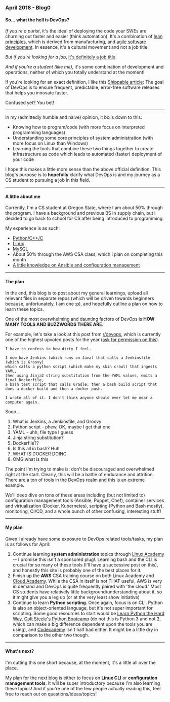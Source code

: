 ### April 2018 - Blog0
#### So... what the hell is DevOps?

*If you're a purist*, it's the ideal of deploying the code your SWEs are churning out faster and easier (think automation). 
It's a combination of [lean principles](https://en.wikipedia.org/wiki/Lean_manufacturing), which is derived from manufacturing, and [agile software development](https://en.wikipedia.org/wiki/Agile_software_development).
In essence, it's a cultural movement and not a job title!

*But if you're looking for a job*, [it's definitely a job title](https://www.indeed.com/jobs?q=devops+engineer&l=New+York%2C+NY).

*And if you're a student (like me)*, it's some combination of development and operations, neither of which you totally understand at the moment!

If you're looking for an exact definition, I like this [Shippable article](http://blog.shippable.com/how-to-be-a-great-devops-engineer):
The goal of DevOps is to ensure frequent, predictable, error-free software releases that helps you innovate faster.

Confused yet? You bet!

<hr>

In my (admittedly humble and naive) opinion, it boils down to this:

* Knowing how to program/code (with more focus on interpreted programming languages)
* Understanding some core principles of system administration (with more focus on Linux than Windows)
* Learning the tools that combine these two things together to create infrastructure as code which leads to automated (faster) deployment of your code

I hope this makes a little more sense than the above official definition. 
This blog's purpose is to **hopefully** clarify what DevOps is and my journey as a CS student to pursuing a job in this field. 

<hr>

#### A little about me

Currently, I'm a CS student at Oregon State, where I am about 50% through the program. I have a background and previous BS in supply chain,
but I decided to go back to school for CS after being introduced to programming.

My experience is as such:

* [Python/C++/C](https://github.com/lucassha/C)
* [Linux](https://github.com/lucassha/Linux-Notes)
* [MySQL](https://github.com/lucassha/NodeJS/tree/master/CS340-Final)
* About 50% through the AWS CSA class, which I plan on completing this month
* [A little knowledge on Ansible and configuration management](https://github.com/lucassha/Ansible-Practice)

<hr>

#### The plan 

In the end, this blog is to post about my general learnings, upload all relevant files in separate repos 
(which will be driven towards beginners because, unfortunately, I am one :p),
and hopefully outline a plan on how to learn these topics. 


One of the most overwhelming and daunting factors of DevOps is **HOW MANY TOOLS AND BUZZWORDS THERE ARE**. 

For example, let's take a look at this post from [r/devops](https://www.reddit.com/r/devops/comments/77dwxd/i_feel_dirty/), 
which is currently one of the highest upvoted posts for the year ([ask for permission on this](https://www.reddit.com/r/devops/comments/77dwxd/i_feel_dirty/)).

```
I have to confess to how dirty I feel.

I now have Jenkins (which runs on Java) that calls a Jenkinsfile (which is Groovy) 
which calls a python script (which make my skin crawl) that ingests YAML, 
then using Jinja2 string substitution from the YAML values, emits a final Dockerfile, 
a bash test script that calls Gradle, then a bash build script that does a docker build and then a docker push.

I wrote all of it. I don't think anyone should ever let me near a computer again.
```

Sooo...

1) What is Jenkins, a Jenkinsfile, and Groovy
2) Python script - phew, OK, maybe I get that one
3) YAML - uhh, file type I guess
4) Jinja string substitution?
5) Dockerfile??
6) Is this all in bash? Huh
7) WHAT IS DOCKER DOING
8) OMG what is this

The point I'm trying to make is: don't be discouraged and overwhelmed right at the start. 
Clearly, this will be a battle of endurance and attrition.
There are a ton of tools in the DevOps realm and this is an extreme example. 

We'll deep dive on tons of these areas including (but not limited to) configuration management tools (Ansible, Puppet, Chef), container services and virtualization (Docker, Kubernetes), scripting (Python and Bash mostly), monitoring, CI/CD, and a whole bunch of other confusing, interesting stuff!

<hr>

#### My plan

Given I already have some exposure to DevOps related tools/tasks, my plan is as follows for April:

1) Continue learning **system administration** topics through [Linux Academy](https://linuxacademy.com/) -- I promise this isn't a sponsored plug!.
Learning bash and the CLI is crucial for so many of these tools (I'll have a successive post on this), 
and honestly this site is probably one of the best places for it.
2) Finish up the **AWS** CSA training course on both Linux Academy and [Cloud Academy](https://cloudacademy.com/dashboard/).
While the CSA in itself is not THAT useful, AWS is very in demand and DevOps is quite frequently paired with 'the cloud.'
Most CS students have relatively little background/understanding about it, so it might give you a leg up (or at the very least show initiative)
3) Continue to learn **Python scripting**. Once again, focus is on CLI. Python is also an object-oriented language, but it's not super important for scripting. Some good resources to start would be [Learn Python the Hard Way](https://learnpythonthehardway.org/), [Colt Steele's Python Bootcamp](https://www.udemy.com/the-modern-python3-bootcamp/) (do not this is Python 3 and not 2, which can make a big difference dependent upon the tools you are using), and [Codecademy](https://www.codecademy.com/learn/learn-python) isn't half bad either. It might be a little dry in comparison to the other two though.

<hr>

#### What's next?

I'm cutting this one short because, at the moment, it's a little all over the place. 

My plan for the next blog is either to focus on **Linux CLI** or **configuration management tools**. It will be super introductory because I'm also learning these topics! And if you're one of the few people actually reading this, feel free to reach out on questions/ideas/topics!
